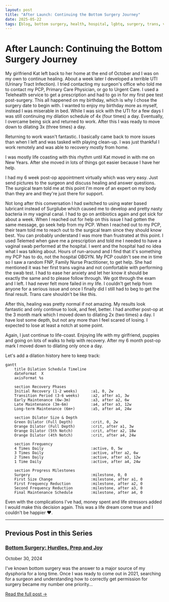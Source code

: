 ```yaml
---
layout: post
title: "After Launch: Continuing the Bottom Surgery Journey"
date: 2025-05-22
tags: [blog, bottom surgery, health, hospital, lgbtq, surgery, trans, vaginoplasty, recovery]
---
```


# After Launch: Continuing the Bottom Surgery Journey

My girlfriend Kat left back to her home at the end of October and I was on my own to continue healing. About a week later I developed a terrible UTI (Urinary Tract Infection). I tried contacting my surgeon's office who told me to contact my PCP, Primary Care Physician, or go to Urgent Care. I used a Telehealth service to get a prescription and had to go in for my first pee test post-surgery. This all happened on my birthday, which is why I chose the surgery date to begin with. I wanted to enjoy my birthday more as myself, instead I was miserable in bed. While I was sick with the UTI for a few days I was still continuing my dilation schedule of 4x (four times) a day. Eventually, I overcame being sick and returned to work. After this I was ready to move down to dilating 3x (three times) a day.

Returning to work wasn't fantastic. I basically came back to more issues than when I left and was tasked with playing clean-up. I was just thankful I work remotely and was able to recovery mostly from home.

I was mostly life coasting with this rhythm until Kat moved in with me on New Years. After she moved in lots of things got easier because I have her help.

I had my 6 week post-op appointment virtually which was very easy. Just send pictures to the surgeon and discuss healing and answer questions. The surgical team told me at this point I'm more of an expert on my body than they are and they're just there for support.

Not long after this conversation I had switched to using water based lubricant instead of Surgilube which caused me to develop and pretty nasty bacteria in my vaginal canal. I had to go on antibiotics again and got sick for about a week. When I reached out for help on this issue I had gotten the same message, go seek help from my PCP. When I reached out to my PCP, their team told me to reach out to the surgical team since they should know best. You can probably understand I was more than frustrated at this point. I used Telemed when gave me a prescription and told me I needed to have a vaginal swab performed at the hospital. I went and the hospital had no idea what I was talking about. Hours of run-around and I find that it's something my PCP has to do, not the hospital OBGYN. My PCP couldn't see me in time so I saw a random FNP, Family Nurse Practitioner, to get help. She had mentioned it was her first trans vagina and not comfortable with performing the swab test. I had to ease her anxiety and let her know it should be exactly the same and to please follow through. We got through the exam and I left. I had never felt more failed in my life. I couldn't get help from anyone for a serious issue and once I finally did I still had to beg to get the final result. Trans care shouldn't be like this.

After this, healing was pretty normal if not amazing. My results look fantastic and only continue to look, and feel, better. I had another post-op at the 3 month mark which I moved down to dilating 2x (two times) a day. I have lost some depth, but not any more than I feel scared of losing. I expected to lose at least a notch at some point.

Again, I just continue to life-coast. Enjoying life with my girlfriend, puppies and going on lots of walks to help with recovery. After my 6 month post-op mark I moved down to dilating only once a day.

Let's add a dilation history here to keep track:

```mermaid
gantt
    title Dilation Schedule Timeline
    dateFormat  X
    axisFormat %s
    
    section Recovery Phases
    Initial Recovery (1-2 weeks)      :a1, 0, 2w
    Transition Period (3-6 weeks)     :a2, after a1, 3w
    Early Maintenance (6w-3m)         :a3, after a2, 6w
    Late Maintenance (3m-6m)          :a4, after a3, 12w
    Long-term Maintenance (6m+)       :a5, after a4, 24w
    
    section Dilator Size & Depth
    Green Dilator (Full Depth)        :crit, 0, 2w
    Orange Dilator (Full Depth)       :crit, after a1, 3w
    Orange Dilator (5th Notch)        :crit, after a2, 18w
    Orange Dilator (4th Notch)        :crit, after a4, 24w
    
    section Frequency
    4 Times Daily                     :active, 0, 5w
    3 Times Daily                     :active, after a2, 6w
    2 Times Daily                     :active, after a3, 12w
    1 Time Daily                      :active, after a4, 24w
    
    section Progress Milestones
    Surgery                           :milestone, 0, 0
    First Size Change                 :milestone, after a1, 0
    First Frequency Reduction         :milestone, after a2, 0
    Second Frequency Reduction        :milestone, after a3, 0
    Final Maintenance Schedule        :milestone, after a4, 0
```

Even with the complications I've had, money spent and life stressors added I would make this decision again. This was a life dream come true and I couldn't be happier ❤.

---

## Previous Post in this Series

<div class="previous-post-preview">
  <h3><a href="/2024/10/30/bottom-surgery-hurdles-prep-and-joy.html">Bottom Surgery: Hurdles, Prep and Joy</a></h3>
  <p class="post-date">October 30, 2024</p>
  <p>
    I've known bottom surgery was the answer to a major source of my dysphoria for a long time. Once I was ready to come out in 2021, searching for a surgeon and understanding how to correctly get permission for surgery became my number one priority...
  </p>
  <a href="/2024/10/30/bottom-surgery-hurdles-prep-and-joy.html" class="read-more">Read the full post →</a>
</div>

